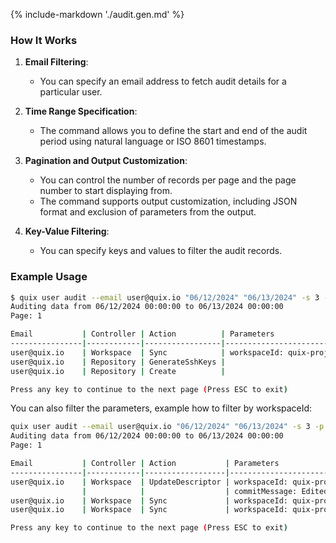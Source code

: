 {% include-markdown './audit.gen.md' %}

### How It Works

1. **Email Filtering**:
    - You can specify an email address to fetch audit details for a particular user.

2. **Time Range Specification**:
    - The command allows you to define the start and end of the audit period using natural language or ISO 8601 timestamps.

3. **Pagination and Output Customization**:
    - You can control the number of records per page and the page number to start displaying from.
    - The command supports output customization, including JSON format and exclusion of parameters from the output.

4. **Key-Value Filtering**:
    - You can specify keys and values to filter the audit records.

### Example Usage

```bash
$ quix user audit --email user@quix.io "06/12/2024" "06/13/2024" -s 3 -p 1
Auditing data from 06/12/2024 00:00:00 to 06/13/2024 00:00:00
Page: 1

Email           | Controller | Action          | Parameters                   | UTC Time
----------------|------------|-----------------|------------------------------|----------------------------------
user@quix.io    | Workspace  | Sync            | workspaceId: quix-proja-envx | 2024-06-12T11:10:07.8200000+00:00
user@quix.io    | Repository | GenerateSshKeys |                              | 2024-06-12T11:21:21.6670000+00:00
user@quix.io    | Repository | Create          |                              | 2024-06-12T11:21:34.0350000+00:00

Press any key to continue to the next page (Press ESC to exit)
```

You can also filter the parameters, example how to filter by workspaceId:

```bash
quix user audit --email user@quix.io "06/12/2024" "06/13/2024" -s 3 -p 1 -k workspaceId -v quix-proja-envx
Auditing data from 06/12/2024 00:00:00 to 06/13/2024 00:00:00
Page: 1

Email           | Controller | Action           | Parameters                           | UTC Time
----------------|------------|------------------|--------------------------------------|----------------------------------
user@quix.io    | Workspace  | UpdateDescriptor | workspaceId: quix-proja-envx         | 2024-06-12T11:24:38.4490000+00:00
                |            |                  | commitMessage: Edited 'quix.yaml'    |
user@quix.io    | Workspace  | Sync             | workspaceId: quix-proja-envx         | 2024-06-12T11:24:56.9710000+00:00
user@quix.io    | Workspace  | Sync             | workspaceId: quix-proja-envx         | 2024-06-12T11:25:13.2770000+00:00

Press any key to continue to the next page (Press ESC to exit)
```
